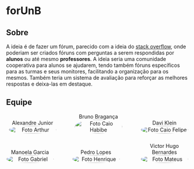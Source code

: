 # forUnB

## Sobre

A ideia é de fazer um fórum, parecido com a ideia do [stack overflow](https://stackoverflow.com/), onde poderiam ser criados fóruns com perguntas a serem respondidas por **alunos** ou até mesmo **professores**. A ideia seria uma comunidade cooperativa para alunos se ajudarem, tendo também fóruns específicos para as turmas e seus monitores, facilitando a organização para os mesmos. Também teria um sistema de avaliação para reforçar as melhores respostas e deixa-las em destaque.

## Equipe

<div style="display: flex; flex-direction: column; align-items: center; gap: 25px;">
    <div style="display: flex; align-items: end; justify-content: center; gap: 50px;">
        <div style="text-align: center;">
            Alexandre Junior
            <br/>
            <img src="https://github.com/AlexandreLJr.png" alt="Foto Arthur" width="130px" height="50%" style="border-radius:50%"/>
        </div>
        <div style="text-align: center;">
            Bruno Bragança
            <br/>
            <img src="https://github.com/BrunoBReis.png" alt="Foto Caio Habibe" width="130px" height="50%" style="border-radius:50%"/>
        </div>
        <div style="text-align: center;">
            Davi Klein
            <br/>
            <img src="https://github.com/davi-Klevy.png" alt="Foto Caio Felipe" width="130px" height="50%" style="border-radius:50%"/>
        </div>
    </div>
    <div style="display: flex; align-items: end; justify-content: center; gap: 50px;">
        <div style="text-align: center;">
            Manoela Garcia
            <br/>
            <img src="https://github.com/manu-sgc.png" alt="Foto Gabriel" width="130px" height="50%" style="border-radius:50%"/>
        </div>
        <div style="text-align: center;">
            Pedro Lopes
            <br/>
            <img src="https://github.com/pLopess.png" alt="Foto Henrique" width="130px" height="50%" style="border-radius:50%"/>
        </div>
        <div style="text-align: center;">
            Victor Hugo Bernardes
            <br/>
            <img src="https://github.com/VHbernardes.png" alt="Foto Mateus" width="130px" height="50%" style="border-radius:50%"/>
        </div>
    </div>
</div>